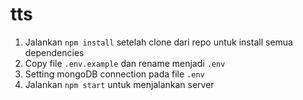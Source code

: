 # tts
1. Jalankan ```npm install``` setelah clone dari repo untuk install semua dependencies
2. Copy file ```.env.example``` dan rename menjadi ```.env```
3. Setting mongoDB connection pada file ```.env```
4. Jalankan ```npm start``` untuk menjalankan server
